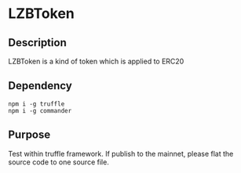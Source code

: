 # LZBToken

## Description
LZBToken is a kind of token which is applied to ERC20

## Dependency
```
npm i -g truffle
npm i -g commander
```

## Purpose
Test within truffle framework. If publish to the mainnet, please flat the source code to one source file.
